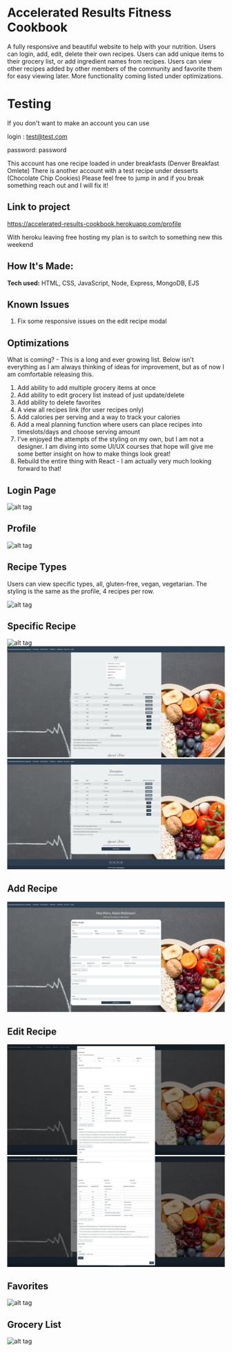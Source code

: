 # Accelerated Results Fitness Cookbook # 
A fully responsive and beautiful website to help with your nutrition. Users can login, add, edit, delete their own recipes. Users can add unique items to their grocery list, or add ingredient names from recipes. Users can view other recipes added by other members of the community and favorite them for easy viewing later. More functionality coming listed under optimizations.

# Testing # 

If you don't want to make an account you can use

login : test@test.com 

password: password

This account has one recipe loaded in under breakfasts (Denver Breakfast Omlete)
There is another account with a test recipe under desserts (Chocolate Chip Cookies)
Please feel free to jump in and if you break something reach out and I will fix it!

## Link to project 

https://accelerated-results-cookbook.herokuapp.com/profile

With heroku leaving free hosting my plan is to switch to something new this weekend

## How It's Made:

**Tech used:** HTML, CSS, JavaScript, Node, Express, MongoDB, EJS

## Known Issues

1. Fix some responsive issues on the edit recipe modal

## Optimizations

What is coming? - This is a long and ever growing list. Below isn't everything as I am always thinking of ideas for improvement, but as of now I am comfortable releasing this.

1. Add ability to add multiple grocery items at once
2. Add ability to edit grocery list instead of just update/delete
3. Add ability to delete favorites
4. A view all recipes link (for user recipes only)
5. Add calories per serving and a way to track your calories
6. Add a meal planning function where users can place recipes into timeslots/days and choose serving amount
7. I've enjoyed the attempts of the styling on my own, but I am not a designer. I am diving into some UI/UX courses that hope will give me some better insight on how to make things look great!
8. Rebuild the entire thing with React - I am actually very much looking forward to that!

## Login Page
![alt tag](https://github.com/AdamRobinsonSE/accelerated-results-cookbook/blob/main/public/images/readme/index.PNG)

## Profile
![alt tag](https://github.com/AdamRobinsonSE/accelerated-results-cookbook/blob/main/public/images/readme/profile.PNG)

## Recipe Types

Users can view specific types, all, gluten-free, vegan, vegetarian. The styling is the same as the profile, 4 recipes per row.

![alt tag](https://github.com/AdamRobinsonSE/accelerated-results-cookbook/blob/main/public/images/readme/recipe-types.PNG)

## Specific Recipe

![alt tag](https://github.com/AdamRobinsonSE/accelerated-results-cookbook/blob/main/public/images/readme/specific-recipe-type1.PNG)
![alt tag](https://github.com/AdamRobinsonSE/accelerated-results-cookbook/blob/main/public/images/readme/specific-recipe-type2.PNG)
![alt tag](https://github.com/AdamRobinsonSE/accelerated-results-cookbook/blob/main/public/images/readme/specific-recipe-type3.PNG)

## Add Recipe
![alt tag](https://github.com/AdamRobinsonSE/accelerated-results-cookbook/blob/main/public/images/readme/addRecipe.PNG)

## Edit Recipe
![alt tag](https://github.com/AdamRobinsonSE/accelerated-results-cookbook/blob/main/public/images/readme/edit-recipe1.PNG)
![alt tag](https://github.com/AdamRobinsonSE/accelerated-results-cookbook/blob/main/public/images/readme/edit-recipe2.PNG)

## Favorites
![alt tag](https://github.com/AdamRobinsonSE/accelerated-results-cookbook/blob/main/public/images/readme/favorites.PNG)

## Grocery List
![alt tag](https://github.com/AdamRobinsonSE/accelerated-results-cookbook/blob/main/public/images/readme/grocery-list.PNG)
